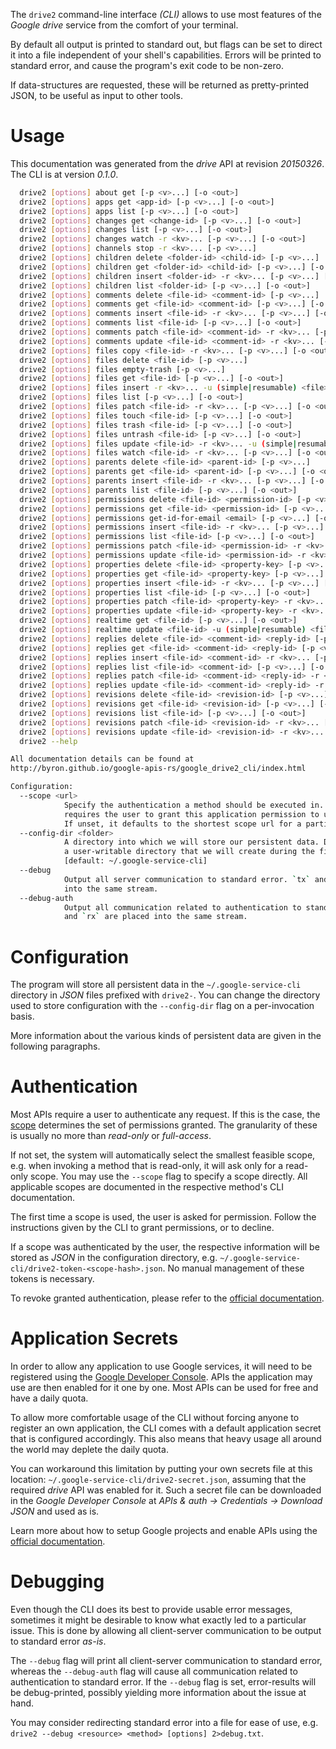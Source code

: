 <!---
DO NOT EDIT !
This file was generated automatically from 'src/mako/cli/README.md.mako'
DO NOT EDIT !
-->
The `drive2` command-line interface *(CLI)* allows to use most features of the *Google drive* service from the comfort of your terminal.

By default all output is printed to standard out, but flags can be set to direct it into a file independent of your shell's
capabilities. Errors will be printed to standard error, and cause the program's exit code to be non-zero.

If data-structures are requested, these will be returned as pretty-printed JSON, to be useful as input to other tools.

# Usage

This documentation was generated from the *drive* API at revision *20150326*. The CLI is at version *0.1.0*.

```bash
  drive2 [options] about get [-p <v>...] [-o <out>]
  drive2 [options] apps get <app-id> [-p <v>...] [-o <out>]
  drive2 [options] apps list [-p <v>...] [-o <out>]
  drive2 [options] changes get <change-id> [-p <v>...] [-o <out>]
  drive2 [options] changes list [-p <v>...] [-o <out>]
  drive2 [options] changes watch -r <kv>... [-p <v>...] [-o <out>]
  drive2 [options] channels stop -r <kv>... [-p <v>...]
  drive2 [options] children delete <folder-id> <child-id> [-p <v>...]
  drive2 [options] children get <folder-id> <child-id> [-p <v>...] [-o <out>]
  drive2 [options] children insert <folder-id> -r <kv>... [-p <v>...] [-o <out>]
  drive2 [options] children list <folder-id> [-p <v>...] [-o <out>]
  drive2 [options] comments delete <file-id> <comment-id> [-p <v>...]
  drive2 [options] comments get <file-id> <comment-id> [-p <v>...] [-o <out>]
  drive2 [options] comments insert <file-id> -r <kv>... [-p <v>...] [-o <out>]
  drive2 [options] comments list <file-id> [-p <v>...] [-o <out>]
  drive2 [options] comments patch <file-id> <comment-id> -r <kv>... [-p <v>...] [-o <out>]
  drive2 [options] comments update <file-id> <comment-id> -r <kv>... [-p <v>...] [-o <out>]
  drive2 [options] files copy <file-id> -r <kv>... [-p <v>...] [-o <out>]
  drive2 [options] files delete <file-id> [-p <v>...]
  drive2 [options] files empty-trash [-p <v>...]
  drive2 [options] files get <file-id> [-p <v>...] [-o <out>]
  drive2 [options] files insert -r <kv>... -u (simple|resumable) <file> <mime> [-p <v>...] [-o <out>]
  drive2 [options] files list [-p <v>...] [-o <out>]
  drive2 [options] files patch <file-id> -r <kv>... [-p <v>...] [-o <out>]
  drive2 [options] files touch <file-id> [-p <v>...] [-o <out>]
  drive2 [options] files trash <file-id> [-p <v>...] [-o <out>]
  drive2 [options] files untrash <file-id> [-p <v>...] [-o <out>]
  drive2 [options] files update <file-id> -r <kv>... -u (simple|resumable) <file> <mime> [-p <v>...] [-o <out>]
  drive2 [options] files watch <file-id> -r <kv>... [-p <v>...] [-o <out>]
  drive2 [options] parents delete <file-id> <parent-id> [-p <v>...]
  drive2 [options] parents get <file-id> <parent-id> [-p <v>...] [-o <out>]
  drive2 [options] parents insert <file-id> -r <kv>... [-p <v>...] [-o <out>]
  drive2 [options] parents list <file-id> [-p <v>...] [-o <out>]
  drive2 [options] permissions delete <file-id> <permission-id> [-p <v>...]
  drive2 [options] permissions get <file-id> <permission-id> [-p <v>...] [-o <out>]
  drive2 [options] permissions get-id-for-email <email> [-p <v>...] [-o <out>]
  drive2 [options] permissions insert <file-id> -r <kv>... [-p <v>...] [-o <out>]
  drive2 [options] permissions list <file-id> [-p <v>...] [-o <out>]
  drive2 [options] permissions patch <file-id> <permission-id> -r <kv>... [-p <v>...] [-o <out>]
  drive2 [options] permissions update <file-id> <permission-id> -r <kv>... [-p <v>...] [-o <out>]
  drive2 [options] properties delete <file-id> <property-key> [-p <v>...]
  drive2 [options] properties get <file-id> <property-key> [-p <v>...] [-o <out>]
  drive2 [options] properties insert <file-id> -r <kv>... [-p <v>...] [-o <out>]
  drive2 [options] properties list <file-id> [-p <v>...] [-o <out>]
  drive2 [options] properties patch <file-id> <property-key> -r <kv>... [-p <v>...] [-o <out>]
  drive2 [options] properties update <file-id> <property-key> -r <kv>... [-p <v>...] [-o <out>]
  drive2 [options] realtime get <file-id> [-p <v>...] [-o <out>]
  drive2 [options] realtime update <file-id> -u (simple|resumable) <file> <mime> [-p <v>...]
  drive2 [options] replies delete <file-id> <comment-id> <reply-id> [-p <v>...]
  drive2 [options] replies get <file-id> <comment-id> <reply-id> [-p <v>...] [-o <out>]
  drive2 [options] replies insert <file-id> <comment-id> -r <kv>... [-p <v>...] [-o <out>]
  drive2 [options] replies list <file-id> <comment-id> [-p <v>...] [-o <out>]
  drive2 [options] replies patch <file-id> <comment-id> <reply-id> -r <kv>... [-p <v>...] [-o <out>]
  drive2 [options] replies update <file-id> <comment-id> <reply-id> -r <kv>... [-p <v>...] [-o <out>]
  drive2 [options] revisions delete <file-id> <revision-id> [-p <v>...]
  drive2 [options] revisions get <file-id> <revision-id> [-p <v>...] [-o <out>]
  drive2 [options] revisions list <file-id> [-p <v>...] [-o <out>]
  drive2 [options] revisions patch <file-id> <revision-id> -r <kv>... [-p <v>...] [-o <out>]
  drive2 [options] revisions update <file-id> <revision-id> -r <kv>... [-p <v>...] [-o <out>]
  drive2 --help

All documentation details can be found at
http://byron.github.io/google-apis-rs/google_drive2_cli/index.html

Configuration:
  --scope <url>  
            Specify the authentication a method should be executed in. Each scope 
            requires the user to grant this application permission to use it.
            If unset, it defaults to the shortest scope url for a particular method.
  --config-dir <folder>
            A directory into which we will store our persistent data. Defaults to 
            a user-writable directory that we will create during the first invocation.
            [default: ~/.google-service-cli]
  --debug
            Output all server communication to standard error. `tx` and `rx` are placed 
            into the same stream.
  --debug-auth
            Output all communication related to authentication to standard error. `tx` 
            and `rx` are placed into the same stream.

```

# Configuration

The program will store all persistent data in the `~/.google-service-cli` directory in *JSON* files prefixed with `drive2-`.  You can change the directory used to store configuration with the `--config-dir` flag on a per-invocation basis.

More information about the various kinds of persistent data are given in the following paragraphs.

# Authentication

Most APIs require a user to authenticate any request. If this is the case, the [scope][scopes] determines the 
set of permissions granted. The granularity of these is usually no more than *read-only* or *full-access*.

If not set, the system will automatically select the smallest feasible scope, e.g. when invoking a
method that is read-only, it will ask only for a read-only scope. 
You may use the `--scope` flag to specify a scope directly. 
All applicable scopes are documented in the respective method's CLI documentation.

The first time a scope is used, the user is asked for permission. Follow the instructions given 
by the CLI to grant permissions, or to decline.

If a scope was authenticated by the user, the respective information will be stored as *JSON* in the configuration
directory, e.g. `~/.google-service-cli/drive2-token-<scope-hash>.json`. No manual management of these tokens
is necessary.

To revoke granted authentication, please refer to the [official documentation][revoke-access].

# Application Secrets

In order to allow any application to use Google services, it will need to be registered using the 
[Google Developer Console][google-dev-console]. APIs the application may use are then enabled for it
one by one. Most APIs can be used for free and have a daily quota.

To allow more comfortable usage of the CLI without forcing anyone to register an own application, the CLI
comes with a default application secret that is configured accordingly. This also means that heavy usage
all around the world may deplete the daily quota.

You can workaround this limitation by putting your own secrets file at this location: 
`~/.google-service-cli/drive2-secret.json`, assuming that the required *drive* API 
was enabled for it. Such a secret file can be downloaded in the *Google Developer Console* at 
*APIs & auth -> Credentials -> Download JSON* and used as is.

Learn more about how to setup Google projects and enable APIs using the [official documentation][google-project-new].


# Debugging

Even though the CLI does its best to provide usable error messages, sometimes it might be desirable to know
what exactly led to a particular issue. This is done by allowing all client-server communication to be 
output to standard error *as-is*.

The `--debug` flag will print all client-server communication to standard error, whereas the `--debug-auth` flag
will cause all communication related to authentication to standard error.
If the `--debug` flag is set, error-results will be debug-printed, possibly yielding more information about the 
issue at hand.

You may consider redirecting standard error into a file for ease of use, e.g. `drive2 --debug <resource> <method> [options] 2>debug.txt`.


[scopes]: https://developers.google.com/+/api/oauth#scopes
[revoke-access]: http://webapps.stackexchange.com/a/30849
[google-dev-console]: https://console.developers.google.com/
[google-project-new]: https://developers.google.com/console/help/new/